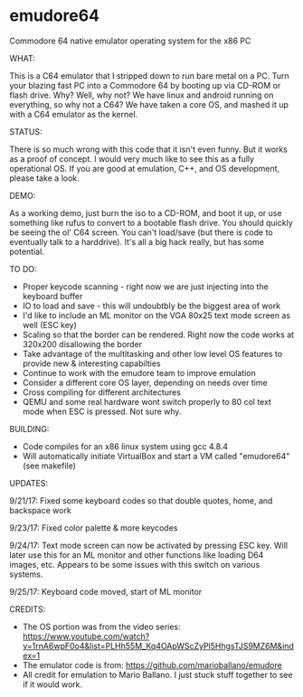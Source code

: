 # emudore64
Commodore 64 native emulator operating system for the x86 PC

WHAT:

This is a C64 emulator that I stripped down to run bare metal on a PC. Turn your blazing fast PC
into a Commodore 64 by booting up via CD-ROM or flash drive. Why?  Well, why not?
We have linux and android running on everything, so why not a C64?  We have taken a core OS, and mashed
it up with a C64 emulator as the kernel.  

STATUS:

There is so much wrong with this code that it isn't even funny.  But it works as a proof
of concept.  I would very much like to see this as a fully operational OS. If
you are good at emulation, C++, and OS development, please take a look.

DEMO:

As a working demo, just burn the iso to a CD-ROM, and boot it up, or use something like rufus to convert
to a bootable flash drive.  You should quickly be seeing the ol' C64 screen. You can't load/save (but there
is code to eventually talk to a harddrive). It's all a big hack really, but has some potential.

TO DO:
 * Proper keycode scanning - right now we are just injecting into the keyboard buffer
 * IO to load and save - this will undoubtbly be the biggest area of work
 * I'd like to include an ML monitor on the VGA 80x25 text mode screen as well (ESC key)
 * Scaling so that the border can be rendered. Right now the code works at 320x200 disallowing the border
 * Take advantage of the multitasking and other low level OS features to provide new & interesting capabilties
 * Continue to work with the emudore team to improve emulation
 * Consider a different core OS layer, depending on needs over time
 * Cross compiling for different architectures
 * QEMU and some real hardware wont switch properly to 80 col text mode when ESC is pressed.  Not sure why.

BUILDING:
 * Code compiles for an x86 linux system using gcc 4.8.4
 * Will automatically initiate VirtualBox and start a VM called "emudore64" (see makefile)

UPDATES:

9/21/17: Fixed some keyboard codes so that double quotes, home, and backspace work

9/23/17: Fixed color palette & more keycodes

9/24/17: Text mode screen can now be activated by pressing ESC key.  Will later use this for an ML monitor
         and other functions like loading D64 images, etc.  Appears to be some issues with this switch on various
         systems.

9/25/17: Keyboard code moved, start of ML monitor

CREDITS:
 * The OS portion was from the video series: https://www.youtube.com/watch?v=1rnA6wpF0o4&list=PLHh55M_Kq4OApWScZyPl5HhgsTJS9MZ6M&index=1
 * The emulator code is from: https://github.com/marioballano/emudore
 * All credit for emulation to Mario Ballano.  I just stuck stuff together to see if it would work.